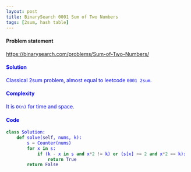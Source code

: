 ```yaml
---
layout: post
title: BinarySearch 0001 Sum of Two Numbers
tags: [2sum, hash table]
---
```


#### Problem statement

<a href="https://binarysearch.com/problems/Sum-of-Two-Numbers/"> <font color = blue>https://binarysearch.com/problems/Sum-of-Two-Numbers/

#### Solution
Classical 2sum problem, almost equal to leetcode `0001 2sum`.

#### Complexity
It is `O(n)` for time and space.

#### Code
```python
class Solution:
    def solve(self, nums, k):
        s = Counter(nums)
        for x in s:
            if (k - x in s and x*2 != k) or (s[x] >= 2 and x*2 == k):
                return True
        return False
```